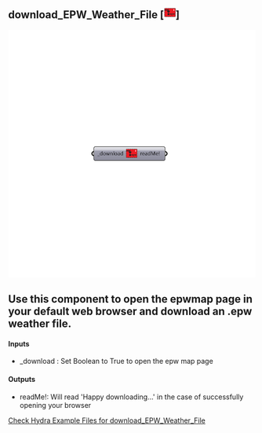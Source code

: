 ## download_EPW_Weather_File [![IMAGE](images/icons/download_EPW_Weather_File.png)]

![IMAGE](images/components/download_EPW_Weather_File.png)

Use this component to open the epwmap page in your default web browser and download an .epw weather file.
 -
 

#### Inputs
* _download <Required>: Set Boolean to True to open the epw map page

#### Outputs
* readMe!: Will read 'Happy downloading...' in the case of successfully opening your browser


[Check Hydra Example Files for download_EPW_Weather_File](https://hydrashare.github.io/hydra/index.html?keywords=download_EPW_Weather_File)